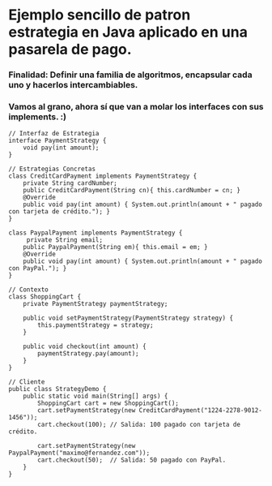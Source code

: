 # Ejemplo sencillo de patron estrategia en Java aplicado en una pasarela de pago.

### Finalidad: Definir una familia de algoritmos, encapsular cada uno y hacerlos intercambiables. 
### Vamos al grano, ahora sí que van a molar los interfaces con sus implements. :)

```
// Interfaz de Estrategia
interface PaymentStrategy {
    void pay(int amount);
}

// Estrategias Concretas
class CreditCardPayment implements PaymentStrategy {
    private String cardNumber;
    public CreditCardPayment(String cn){ this.cardNumber = cn; }
    @Override
    public void pay(int amount) { System.out.println(amount + " pagado con tarjeta de crédito."); }
}

class PaypalPayment implements PaymentStrategy {
     private String email;
    public PaypalPayment(String em){ this.email = em; }
    @Override
    public void pay(int amount) { System.out.println(amount + " pagado con PayPal."); }
}

// Contexto
class ShoppingCart {
    private PaymentStrategy paymentStrategy;

    public void setPaymentStrategy(PaymentStrategy strategy) {
        this.paymentStrategy = strategy;
    }

    public void checkout(int amount) {
        paymentStrategy.pay(amount);
    }
}

// Cliente
public class StrategyDemo {
    public static void main(String[] args) {
        ShoppingCart cart = new ShoppingCart();
        cart.setPaymentStrategy(new CreditCardPayment("1224-2278-9012-1456"));
        cart.checkout(100); // Salida: 100 pagado con tarjeta de crédito.

        cart.setPaymentStrategy(new PaypalPayment("maximo@fernandez.com"));
        cart.checkout(50);  // Salida: 50 pagado con PayPal.
    }
}
```
